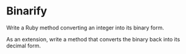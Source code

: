 # Binarify

Write a Ruby method converting an integer into its binary form.

As an extension, write a method that converts the binary back into its decimal form.
